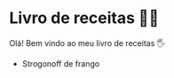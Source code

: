 # Livro de receitas :man_cook:

Olá! Bem vindo ao meu livro de receitas :raised_hand_with_fingers_splayed:

- Strogonoff de frango